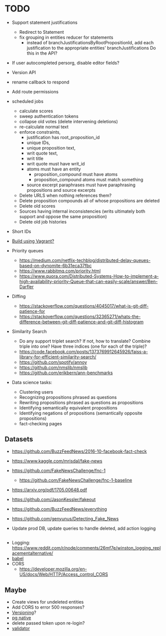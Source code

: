 # TODO

* Support statement justifications
  * Redirect to Statement
   - fix grouping in entities reducer for statements
     - instead of branchJustificationsByRootPropositionId, add each justification to the appropriate entities' branchJustifications
       Do this in the API?
* If user autocompleted persorg, disable editor fields?

* Version API

* rename callback to respond
* Add route permissions

* scheduled jobs
  * calculate scores
  * sweep authentication tokens
  * collapse old votes (delete intervening deletions)
  * re-calculate normal text
  * enforce constraints, 
    * justification has root_proposition_id
    * unique IDs, 
    * unique proposition text, 
    * writ quote text, 
    * writ title
    * writ quote must have writ_id
    * atoms must have an entity
      * proposition_compound must have atoms
      * proposition_compound atoms must match something
    * source excerpt paraphrases must have paraphrasing propositions and source excerpts
  * Delete URLS when nothing references them?
  * Delete proposition compounds all of whose propositions are deleted
  * Delete old scores
  * Sources having internal inconsistencies (writs ultimately both support and oppose the same proposition)
  * Delete old job histories
* Short IDs
* [Build using Vagrant?](https://stackoverflow.com/a/30440198/39396)

* Priority queues
  * https://medium.com/netflix-techblog/distributed-delay-queues-based-on-dynomite-6b31eca37fbc
  * https://www.rabbitmq.com/priority.html
  * https://www.quora.com/Distributed-Systems-How-to-implement-a-high-availability-priority-Queue-that-can-easily-scale/answer/Ben-Darfler
* Diffing
  * https://stackoverflow.com/questions/4045017/what-is-git-diff-patience-for
  * https://stackoverflow.com/questions/32365271/whats-the-difference-between-git-diff-patience-and-git-diff-histogram
* Similarity Search
  * Do any support triplet search?  If not, how to translate?  Combine triple into one?  Have three indices (one for each of the triple)?
  * https://code.facebook.com/posts/1373769912645926/faiss-a-library-for-efficient-similarity-search/
  * https://github.com/spotify/annoy
  * https://github.com/nmslib/nmslib
  * https://github.com/erikbern/ann-benchmarks

* Data science tasks:
  * Clustering users
  * Recognizing propositions phrased as questions
  * Rewriting propositions phrased as questions as propositions 
  * Identifying semantically equivalent propositions
  * Identifying negations of propositions (semantically opposite propositions)
  * fact-checking pages

## Datasets
 * https://github.com/BuzzFeedNews/2016-10-facebook-fact-check
 * https://www.kaggle.com/mrisdal/fake-news
 * https://github.com/FakeNewsChallenge/fnc-1
   * https://github.com/FakeNewsChallenge/fnc-1-baseline
 * https://arxiv.org/pdf/1705.00648.pdf
 * https://github.com/JasonKessler/fakeout
 * https://github.com/BuzzFeedNews/everything
 * https://github.com/genyunus/Detecting_Fake_News
 
* Update prod DB, update queries to handle deleted, add action logging
##
* Logging: https://www.reddit.com/r/node/comments/26mf7e/winston_logging_replacementalternative/
* [babel](https://github.com/babel/example-node-server#getting-ready-for-production-use)
* CORS
  * https://developer.mozilla.org/en-US/docs/Web/HTTP/Access_control_CORS
## Maybe
* Create views for undeleted entities
* Add CORS to error 500 responses?
* [Versioning](https://docs.aws.amazon.com/lambda/latest/dg/versioning-aliases.html)?
* [pg native](https://github.com/brianc/node-postgres#native-bindings)
* delete passed token upon re-login?
* [validator](https://www.npmjs.com/package/validator)